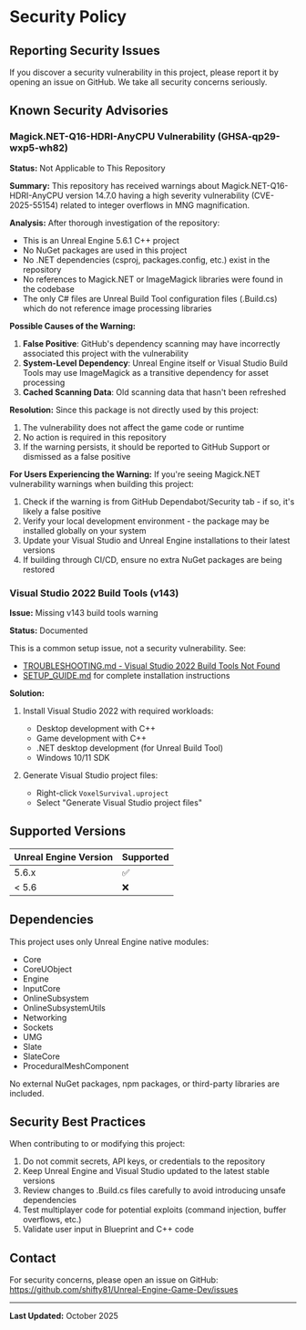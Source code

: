 # Security Policy

## Reporting Security Issues

If you discover a security vulnerability in this project, please report it by opening an issue on GitHub. We take all security concerns seriously.

## Known Security Advisories

### Magick.NET-Q16-HDRI-AnyCPU Vulnerability (GHSA-qp29-wxp5-wh82)

**Status:** Not Applicable to This Repository

**Summary:**
This repository has received warnings about Magick.NET-Q16-HDRI-AnyCPU version 14.7.0 having a high severity vulnerability (CVE-2025-55154) related to integer overflows in MNG magnification.

**Analysis:**
After thorough investigation of the repository:
- This is an Unreal Engine 5.6.1 C++ project
- No NuGet packages are used in this project
- No .NET dependencies (csproj, packages.config, etc.) exist in the repository
- No references to Magick.NET or ImageMagick libraries were found in the codebase
- The only C# files are Unreal Build Tool configuration files (.Build.cs) which do not reference image processing libraries

**Possible Causes of the Warning:**
1. **False Positive**: GitHub's dependency scanning may have incorrectly associated this project with the vulnerability
2. **System-Level Dependency**: Unreal Engine itself or Visual Studio Build Tools may use ImageMagick as a transitive dependency for asset processing
3. **Cached Scanning Data**: Old scanning data that hasn't been refreshed

**Resolution:**
Since this package is not directly used by this project:
1. The vulnerability does not affect the game code or runtime
2. No action is required in this repository
3. If the warning persists, it should be reported to GitHub Support or dismissed as a false positive

**For Users Experiencing the Warning:**
If you're seeing Magick.NET vulnerability warnings when building this project:
1. Check if the warning is from GitHub Dependabot/Security tab - if so, it's likely a false positive
2. Verify your local development environment - the package may be installed globally on your system
3. Update your Visual Studio and Unreal Engine installations to their latest versions
4. If building through CI/CD, ensure no extra NuGet packages are being restored

### Visual Studio 2022 Build Tools (v143)

**Issue:** Missing v143 build tools warning

**Status:** Documented

This is a common setup issue, not a security vulnerability. See:
- [TROUBLESHOOTING.md - Visual Studio 2022 Build Tools Not Found](TROUBLESHOOTING.md#visual-studio-2022-build-tools-not-found)
- [SETUP_GUIDE.md](SETUP_GUIDE.md) for complete installation instructions

**Solution:**
1. Install Visual Studio 2022 with required workloads:
   - Desktop development with C++
   - Game development with C++
   - .NET desktop development (for Unreal Build Tool)
   - Windows 10/11 SDK

2. Generate Visual Studio project files:
   - Right-click `VoxelSurvival.uproject`
   - Select "Generate Visual Studio project files"

## Supported Versions

| Unreal Engine Version | Supported          |
| --------------------- | ------------------ |
| 5.6.x                 | :white_check_mark: |
| < 5.6                 | :x:                |

## Dependencies

This project uses only Unreal Engine native modules:
- Core
- CoreUObject
- Engine
- InputCore
- OnlineSubsystem
- OnlineSubsystemUtils
- Networking
- Sockets
- UMG
- Slate
- SlateCore
- ProceduralMeshComponent

No external NuGet packages, npm packages, or third-party libraries are included.

## Security Best Practices

When contributing to or modifying this project:
1. Do not commit secrets, API keys, or credentials to the repository
2. Keep Unreal Engine and Visual Studio updated to the latest stable versions
3. Review changes to .Build.cs files carefully to avoid introducing unsafe dependencies
4. Test multiplayer code for potential exploits (command injection, buffer overflows, etc.)
5. Validate user input in Blueprint and C++ code

## Contact

For security concerns, please open an issue on GitHub: https://github.com/shifty81/Unreal-Engine-Game-Dev/issues

---

**Last Updated:** October 2025
